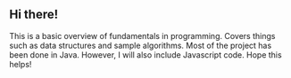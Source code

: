 ## Hi there!

This is a basic overview of fundamentals in programming. Covers things such as data structures and sample algorithms. Most of the project has been done in Java. However, I will also include Javascript code. Hope this helps!

